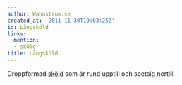 ```yaml
---
author: Wahnstrom.se
created_at: '2011-11-30T19:03:25Z'
id: Långsköld
links:
  mention:
  - sköld
title: Långsköld
---
```


Droppformad [sköld] som är rund upptill och spetsig nertill.

  [sköld]: sköld